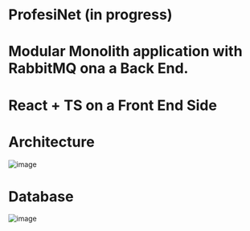 # ProfesiNet (in progress)

# Modular Monolith application with RabbitMQ ona a Back End.

# React + TS on a Front End Side 

# Architecture 

![image](https://github.com/jakubWojnowski/ProfesiNet/assets/83953649/d6c27581-034c-46d5-888c-81afaa4461c5)

# Database 

![image](https://github.com/jakubWojnowski/ProfesiNet/assets/83953649/fbe41d29-4bd8-444c-be0f-b64e844ecd25)
